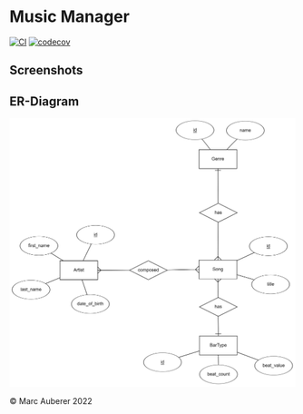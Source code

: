 # Music Manager
[![CI](https://github.com/marcauberer/ase-project/actions/workflows/ci.yml/badge.svg)](https://github.com/marcauberer/ase-project/actions/workflows/ci.yml)
[![codecov](https://codecov.io/gh/marcauberer/music-manager/branch/main/graph/badge.svg?token=M52V3B7D0D)](https://codecov.io/gh/marcauberer/music-manager)

## Screenshots

## ER-Diagram
![ER diagram](media/er-diagram.png "ER diagram")

© Marc Auberer 2022